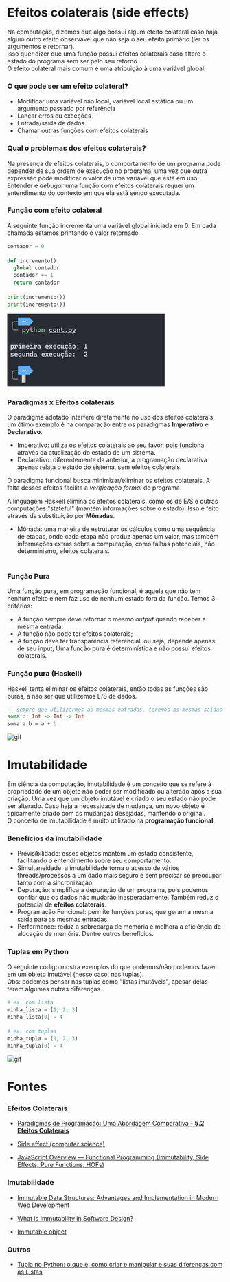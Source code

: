# Efeitos colaterais (side effects)
Na computação, dizemos que algo possui algum efeito colateral caso haja algum outro efeito observável que não seja o seu efeito primário (ler os argumentos e retornar).<br>
Isso quer dizer que uma função possui efeitos colaterais caso altere o estado do programa sem ser pelo seu retorno.<br>
O efeito colateral mais comum é uma atribuição à uma variável global.<br>

### O que pode ser um efeito colateral? 
- Modificar uma variável não local, variável local estática ou um argumento passado por referência
- Lançar erros ou exceções
- Entrada/saída de dados
- Chamar outras funções com efeitos colaterais

### Qual o problemas dos efeitos colaterais?
Na presença de efeitos colaterais, o comportamento de um programa pode depender de sua ordem de execução no programa, uma vez que outra expressão pode modificar o valor de uma variável que está em uso.<br>
Entender e _debugar_ uma função com efeitos colaterais requer um entendimento do contexto em que ela está sendo executada. <br>

### Função com efeito colateral
A seguinte função incrementa uma variável global iniciada em 0. Em cada chamada estamos printando o valor retornado. 
```python
contador = 0

def incremento():
  global contador
  contador += 1
  return contador

print(incremento())
print(incremento())
```
![image](img/1.png)


### Paradigmas x Efeitos colaterais
O paradigma adotado interfere diretamente no uso dos efeitos colaterais, um ótimo exemplo é na comparação entre os paradigmas **Imperativo** e **Declarativo**.
- Imperativo: utiliza os efeitos colaterais ao seu favor, pois funciona através da atualização do estado de um sistema.
- Declarativo: diferentemente da anterior, a programação declarativa apenas relata o estado do sistema, sem efeitos colaterais.

O paradigma funcional busca minimizar/eliminar os efeitos colaterais. A falta desses efeitos facilita a *verificação formal* do programa. <br>

A linguagem Haskell elimina os efeitos colaterais, como os de E/S e outras computações "stateful" (mantém informações sobre o estado). Isso é feito através da substituição por **Mônadas**. <br>

- Mônada: uma maneira de estruturar os cálculos como uma sequência de etapas, onde cada etapa não produz apenas um valor, mas também informações extras sobre a computação, como falhas potenciais, não determinismo, efeitos colaterais.<br><br>

### Função Pura
Uma função pura, em programação funcional, é aquela que não tem nenhum efeito e nem faz uso de nenhum estado fora da função. Temos 3 critérios:
- A função sempre deve retornar o mesmo _output_ quando receber a mesma entrada;
- A função não pode ter efeitos colaterais;
- A função deve ter transparência referencial, ou seja, depende apenas de seu input;
Uma função pura é determinística e não possui efeitos colaterais.<br>

### Função pura (Haskell)
Haskell tenta eliminar os efeitos colaterais, então todas as funções são puras, a não ser que utilizemos E/S de dados.
```haskell
-- sempre que utilizarmos as mesmas entradas, teremos as mesmas saídas
soma :: Int -> Int -> Int
soma a b = a + b
```
![gif](img/haskell.gif)


# Imutabilidade
Em ciência da computação, imutabilidade é um conceito que se refere à propriedade de um objeto não poder ser modificado ou alterado após a sua criação. Uma vez que um objeto imutável é criado o seu estado não pode ser alterado. Caso haja a necessidade de mudança, um novo objeto é tipicamente criado com as mudanças desejadas, mantendo o original. <br>
O conceito de imutabilidade é muito utilizado na **programação funcional**.

### Benefícios da imutabilidade
- Previsibilidade: esses objetos mantém um estado consistente, facilitando o entendimento sobre seu comportamento.
- Simultaneidade: a imutabilidade torna o acesso de vários threads/processos a um dado mais seguro e sem precisar se preocupar tanto com a sincronização.
- Depuração: simplifica a depuração de um programa, pois podemos confiar que os dados não mudarão inesperadamente. Também reduz o potencial de **efeitos colaterais**.
- Programação Funcional: permite funções puras, que geram a mesma saída para as mesmas entradas.
- Performance: reduz a sobrecarga de memória e melhora a eficiência de alocação de memória.
Dentre outros benefícios.<br>

### Tuplas em Python
O seguinte código mostra exemplos do que podemos/não podemos fazer em um objeto imutável (nesse caso, nas tuplas).<br>
Obs: podemos pensar nas tuplas como "listas imutáveis", apesar delas terem algumas outras diferenças.
```python
# ex. com lista
minha_lista = [1, 2, 3]
minha_lista[0] = 4

# ex. com tuplas
minha_tupla = (1, 2, 3) 
minha_tupla[0] = 4
```
![gif](img/python.gif)

# Fontes

### Efeitos Colaterais
- [Paradigmas de Programação: Uma Abordagem Comparativa - **5.2 Efeitos Colaterais**](https://leandromoh.gitbooks.io/tcc-paradigmas-de-programacao/content/5_paradigma_funcional/52_efeitos_colaterais.html)

- [Side effect (computer science)](https://en.wikipedia.org/wiki/Side_effect_(computer_science)#:~:text=In%20computer%20science%2C%20an%20operation,the%20invoker%20of%20the%20operation.)

- [JavaScript Overview — Functional Programming (Immutability, Side Effects, Pure Functions, HOFs)](https://antsitvlad.medium.com/introduction-to-functional-programming-immutability-side-effects-pure-functions-hofs-a3163494033)
### Imutabilidade
- [Immutable Data Structures: Advantages and Implementation in Modern Web Development](https://medium.com/@livajorge7/immutable-data-structures-advantages-and-implementation-in-modern-web-development-e68216450122)

- [What is Immutability in Software Design?](https://cemrekarakas.com/posts/2023/09/07/What-is-Immutability-in-Software-Design#:~:text=Immutability%20is%20a%20concept%20in,predictability%20and%20consistency%20are%20crucial.)

- [Immutable object](https://en.wikipedia.org/wiki/Immutable_object)

### Outros
- [Tupla no Python: o que é, como criar e manipular e suas diferenças com as Listas](https://www.alura.com.br/artigos/conhecendo-as-tuplas-no-python)
